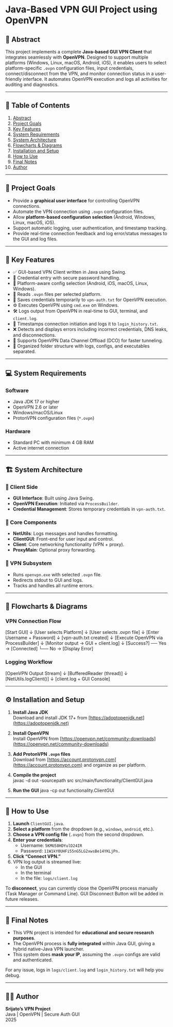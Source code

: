 # Java-Based VPN GUI Project using OpenVPN

## 📝 Abstract

This project implements a complete **Java-based GUI VPN Client** that integrates seamlessly with **OpenVPN**. Designed to support multiple platforms (Windows, Linux, macOS, Android, iOS), it enables users to select platform-specific `.ovpn` configuration files, input credentials, connect/disconnect from the VPN, and monitor connection status in a user-friendly interface. It automates OpenVPN execution and logs all activities for auditing and diagnostics.

---

## 📌 Table of Contents

1. [Abstract](#-abstract)
2. [Project Goals](#project-goals)
3. [Key Features](#key-features)
4. [System Requirements](#system-requirements)
5. [System Architecture](#system-architecture)
6. [Flowcharts & Diagrams](#flowcharts--diagrams)
7. [Installation and Setup](#installation-and-setup)
8. [How to Use](#how-to-use)
9. [Final Notes](#final-notes)
10. [Author](#author)

---

## 🎯 Project Goals

- Provide a **graphical user interface** for controlling OpenVPN connections.
- Automate the VPN connection using `.ovpn` configuration files.
- Allow **platform-based configuration selection** (Android, Windows, Linux, macOS, iOS).
- Support automatic logging, user authentication, and timestamp tracking.
- Provide real-time connection feedback and log error/status messages to the GUI and log files.

---

## 🌟 Key Features

- ✅ GUI-based VPN Client written in Java using Swing.
- 🔐 Credential entry with secure password handling.
- 🔄 Platform-aware config selection (Android, iOS, macOS, Linux, Windows).
- 📄 Reads `.ovpn` files per selected platform.
- 🧠 Saves credentials temporarily to `vpn-auth.txt` for OpenVPN execution.
- ⚙️ Executes OpenVPN using `cmd.exe` on Windows.
- 🛠 Logs output from OpenVPN in real-time to GUI, terminal, and `client.log`.
- 📆 Timestamps connection initiation and logs it to `login_history.txt`.
- ❌ Detects and displays errors including incorrect credentials, DNS leaks, and disconnections.
- 📡 Supports OpenVPN Data Channel Offload (DCO) for faster tunneling.
- 📁 Organized folder structure with logs, configs, and executables separated.

---

## 💻 System Requirements

### Software
- Java JDK 17 or higher
- OpenVPN 2.6 or later
- Windows/macOS/Linux
- ProtonVPN configuration files (`*.ovpn`)

### Hardware
- Standard PC with minimum 4 GB RAM
- Active internet connection

---

## 🏗️ System Architecture

### 🔹 Client Side
- **GUI Interface**: Built using Java Swing.
- **OpenVPN Execution**: Initiated via `ProcessBuilder`.
- **Credential Management**: Stores temporary credentials in `vpn-auth.txt`.

### 🔹 Core Components
- **NetUtils**: Logs messages and handles formatting.
- **ClientGUI**: Front-end for user input and control.
- **Client**: Core networking functionality (VPN + proxy).
- **ProxyMain**: Optional proxy forwarding.

### 🔹 VPN Subsystem
- Runs `openvpn.exe` with selected `.ovpn` file.
- Redirects stdout to GUI and logs.
- Tracks and handles all runtime errors.

---

## 🔄 Flowcharts & Diagrams

### VPN Connection Flow

[Start GUI]
      ↓
[User selects Platform]
      ↓
[User selects .ovpn file]
      ↓
[Enter Username + Password]
      ↓
[vpn-auth.txt created]
      ↓
[Execute OpenVPN via ProcessBuilder]
      ↓
[Monitor output → GUI + client.log]
      ↓
[Success?] ── Yes → [Connected]
         └── No  → [Display Error]

### Logging Workflow

[OpenVPN Output Stream]
           ↓
[BufferedReader (thread)]
           ↓
[NetUtils.logClient()]
           ↓
[client.log + GUI Console]

---

## ⚙️ Installation and Setup

1. **Install Java JDK**  
   Download and install JDK 17+ from [https://adoptopenjdk.net](https://adoptopenjdk.net)

2. **Install OpenVPN**  
   Install OpenVPN from [https://openvpn.net/community-downloads](https://openvpn.net/community-downloads)

3. **Add ProtonVPN `.ovpn` files**  
   Download from [https://account.protonvpn.com](https://account.protonvpn.com) and organize as per platform.

4. **Compile the project**  
   javac -d out -sourcepath src src/main/functionality/ClientGUI.java

5. **Run the GUI**
   java -cp out functionality.ClientGUI

---

## 🚀 How to Use

1. **Launch** `ClientGUI.java`.
2. **Select a platform** from the dropdown (e.g., `windows`, `android`, etc.).
3. **Choose a VPN config file** (`.ovpn`) from the second dropdown.
4. **Enter your credentials**:
   - Username: `5KMU58HDYulD24IR`
   - Password: `11W1kY0UHFi55nG5LG2xwsBe14YKLjPn.`
5. **Click “Connect VPN.”**
6. VPN log output is streamed live:
   - In the GUI
   - In the terminal
   - In the file: `logs/client.log`

To **disconnect**, you can currently close the OpenVPN process manually (Task Manager or Command Line). GUI Disconnect Button will be added in future releases.

---

## 📌 Final Notes

- This VPN project is intended for **educational and secure research purposes**.
- The OpenVPN process is **fully integrated** within Java GUI, giving a hybrid native-Java VPN launcher.
- This system does **mask your IP**, assuming the `.ovpn` configs are valid and authenticated.

For any issue, logs in `logs/client.log` and `login_history.txt` will help you debug.

---

## 👨‍💻 Author

**Srijato’s VPN Project**  
Java | OpenVPN | Secure Auth GUI  
2025




